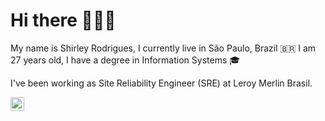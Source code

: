 # Hi there 🙋🏼‍♀️

My name is Shirley Rodrigues, I currently live in São Paulo, Brazil 🇧🇷 I am 27 years old, I have a degree in Information Systems 🎓

I've been working as Site Reliability Engineer (SRE) at Leroy Merlin Brasil.



<a target="_blank" href="https://www.linkedin.com/in/shirley-rodrigues11">
  <img align="left" alt="LinkdeIN" width="22px" src="https://cdn.icon-icons.com/icons2/2699/PNG/512/linkedin_logo_icon_170234.png" />
</a>

